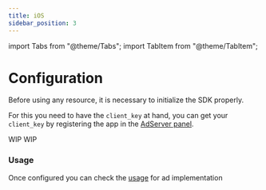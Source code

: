 ```yaml
---
title: iOS
sidebar_position: 3
---
```


import Tabs from "@theme/Tabs";
import TabItem from "@theme/TabItem";

# Configuration

Before using any resource, it is necessary to initialize the SDK properly.

For this you need to have the `client_key` at hand, you can get your `client_key` by registering the app in the [AdServer panel](https://adserver.adgrowth.com).

<Tabs>
  <TabItem value="swift" label="Swift" default>
    WIP
  </TabItem>
  <TabItem value="objective-c" label="Objective-C">
    WIP
  </TabItem>
</Tabs>

### Usage

Once configured you can check the [usage](../../usage/) for ad implementation
